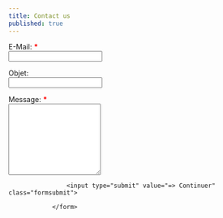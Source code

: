 ```yaml
---
title: Contact us
published: true
---
```


<form accept-charset="utf-8" action="http://fr.foxyform.com/form.php?id=190579&amp;mail=send&amp;sec_hash=265454dd23f&amp;PHPSESSID=c15c1c7b556e444d91b32d8bc1922698" method="post" style="width: 100%;" novalidate=""><input type="hidden" name="05b9687398844ff4e5be29af0d01910088a7dcfc" value="d034618e47090c722329aedcd7416ca08f215312321959e22686176e6e509d8d"><p class="form">E-Mail: <span style="font-weight: bolder; color: red;">*</span> <br><input type="email" class="form" name="email"></p><p class="form">Objet:  <br><input type="text" class="form" name="betreff"></p><p class="form">Message: <span style="font-weight: bolder; color: red;">*</span> <br><textarea name="nachricht" rows="9" class="form"></textarea></p>
				
					<input type="submit" value="=> Continuer" class="formsubmit"> 
			
				</form>
